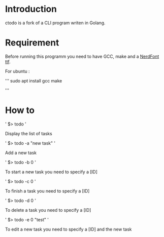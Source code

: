 # Introduction

ctodo is a fork of a CLI program writen in Golang.

# Requirement

Before running this programm you need to have GCC, make and a [NerdFont ttf](https://github.com/ryanoasis/nerd-fonts/blob/master/readme.md).

For ubuntu : 

'''
sudo apt install gcc make

'''

# How to

'
$> todo
'

Display the list of tasks

'
$> todo -a "new task" 
'

Add a new task

'
$> todo -b 0
'

To start a new task you need to specify a [ID]

'
$> todo -c 0
'

To finish a task you need to specify a [ID]

'
$> todo -d 0
'

To delete a task you need to specify a [ID]

'
$> todo -e 0 "test"
'

To edit a new task you need to specify a [ID] and the new task
